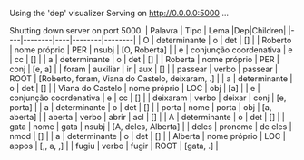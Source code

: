 
Using the 'dep' visualizer
Serving on http://0.0.0.0:5000 ...

Shutting down server on port 5000.
| Palavra | Tipo | Lema |Dep|Children|
|----|--------|----|--------|--------|
| O | determinante | o | det | [] |
| Roberto | nome próprio | PER | nsubj | [O, Roberta] |
| e | conjunção coordenativa | e | cc | [] |
| a | determinante | o | det | [] |
| Roberta | nome próprio | PER | conj | [e, a] |
| foram | auxiliar | ir | aux | [] |
| passear | verbo | passear | ROOT | [Roberto, foram, Viana do Castelo, deixaram, .] |
| a | determinante | o | det | [] |
| Viana do Castelo | nome próprio | LOC | obj | [a] |
| e | conjunção coordenativa | e | cc | [] |
| deixaram | verbo | deixar | conj | [e, porta] |
| a | determinante | o | det | [] |
| porta | nome | porta | obj | [a, aberta] |
| aberta | verbo | abrir | acl | [] |
| A | determinante | o | det | [] |
| gata | nome | gata | nsubj | [A, deles, Alberta] |
| deles | pronome | de eles | nmod | [] |
| a | determinante | o | det | [] |
| Alberta | nome próprio | LOC | appos | [,, a, ,] |
| fugiu | verbo | fugir | ROOT | [gata, .] |
